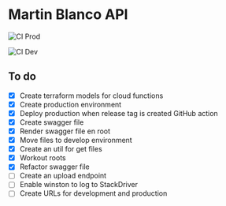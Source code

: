 # Martin Blanco API

![CI Prod](https://github.com/pataruco/martin-blanco/workflows/Production%20pipeline/badge.svg?branch=master)

![CI Dev](https://github.com/pataruco/martin-blanco/workflows/Development%20pipeline/badge.svg)

## To do

- [x] Create terraform models for cloud functions
- [x] Create production environment
- [x] Deploy production when release tag is created GitHub action
- [x] Create swagger file
- [x] Render swagger file en root
- [x] Move files to develop environment
- [x] Create an util for get files
- [x] Workout roots
- [x] Refactor swagger file
- [ ] Create an upload endpoint
- [ ] Enable winston to log to StackDriver
- [ ] Create URLs for development and production
